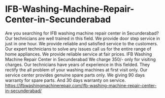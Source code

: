 # IFB-Washing-Machine-Repair-Center-in-Secunderabad
 Are you searching for IFB washing machine   repair center in Secunderabad?  Our technicians are well trained in this field. We provide door step service in just in one hour. We provide   reliable and satisfied service to the customers. Our expert technicians to solve any issues call us for the entire range of home appliances. We provide reliable service at fair prices. IFB Washing Machine Repair Center in Secunderabad We charge 350/- only for visiting charges. Our technicians have years of experience in this fielded. They rectify the all problem of your washing machines at first visit only. Our service center provides genuine spare parts only. We giving 90 days warranty for spare parts. And 30 days warranty on service.   https://ifbwashingmachinerepair.com/ifb-washing-machine-repair-center-in-secunderabad/
